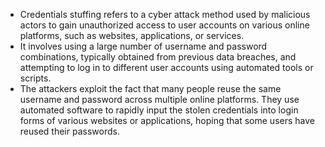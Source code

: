- Credentials stuffing refers to a cyber attack method used by malicious actors to gain unauthorized access to user accounts on various online platforms, such as websites, applications, or services.
- It involves using a large number of username and password combinations, typically obtained from previous data breaches, and attempting to log in to different user accounts using automated tools or scripts.
- The attackers exploit the fact that many people reuse the same username and password across multiple online platforms. They use automated software to rapidly input the stolen credentials into login forms of various websites or applications, hoping that some users have reused their passwords.